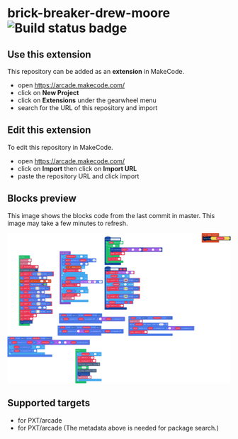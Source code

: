 # brick-breaker-drew-moore ![Build status badge](https://github.com/drewmoore50/brick-breaker-drew-moore/workflows/MakeCode/badge.svg)



## Use this extension

This repository can be added as an **extension** in MakeCode.

* open https://arcade.makecode.com/
* click on **New Project**
* click on **Extensions** under the gearwheel menu
* search for the URL of this repository and import

## Edit this extension

To edit this repository in MakeCode.

* open https://arcade.makecode.com/
* click on **Import** then click on **Import URL**
* paste the repository URL and click import

## Blocks preview

This image shows the blocks code from the last commit in master.
This image may take a few minutes to refresh.

![A rendered view of the blocks](https://github.com/drewmoore50/brick-breaker-drew-moore/raw/master/.makecode/blocks.png)

## Supported targets

* for PXT/arcade
* for PXT/arcade
(The metadata above is needed for package search.)

